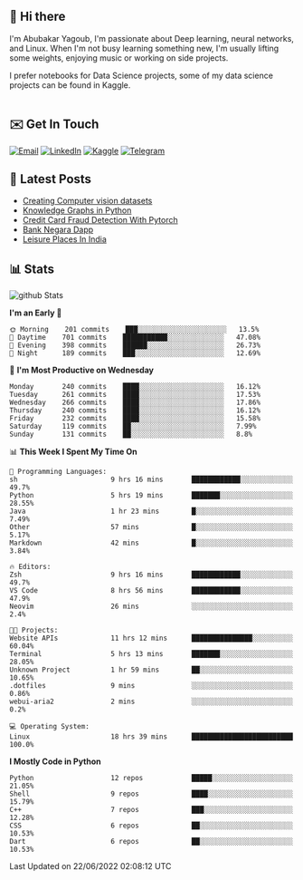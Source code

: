 ## 👋 Hi there

I'm Abubakar Yagoub, I'm passionate about Deep learning, neural networks, and
Linux. When I'm not busy learning something new, I'm usually lifting some
weights, enjoying music or working on side projects.

I prefer notebooks for Data Science projects, some of my data science projects
can be found in Kaggle. <br> <br>

## ✉️ Get In Touch

[![Email](https://img.shields.io/badge/Email-f1f1f1?style=for-the-badge&logo=gmail&logoColor=0f111a)](mailto:hi@blacksuan19.dev)
[![LinkedIn](https://img.shields.io/badge/LinkedIn-0077B5?style=for-the-badge&logo=linkedin&logoColor=white)](https://www.linkedin.com/in/blacksuan19/)
[![Kaggle](https://img.shields.io/badge/Kaggle-5acfff?style=for-the-badge&logo=kaggle&logoColor=white)](http://kaggle.com/abubakaryagob/)
[![Telegram](https://img.shields.io/badge/Telegram-2CA5E0?style=for-the-badge&logo=telegram&logoColor=white)](https://t.me/blacksuan19)

## 📩 Latest Posts

<!-- BLOG-POST-LIST:START -->
- [Creating Computer vision datasets](http://blacksuan19.dev/blog/creating-datasets/)
- [Knowledge Graphs in Python](http://blacksuan19.dev/projects/Knowledge_Graphs/)
- [Credit Card Fraud Detection With Pytorch](http://blacksuan19.dev/projects/credit-card-fraud-detection-with-pytorch/)
- [Bank Negara Dapp](http://blacksuan19.dev/projects/bank-negara/)
- [Leisure Places In India](http://blacksuan19.dev/projects/leisure-places-in-india/)
<!-- BLOG-POST-LIST:END -->

## 📊 Stats

![github Stats](https://github-readme-stats.vercel.app/api?username=blacksuan19&theme=github_dark&show_icons=true&count_private=true&custom_title=Github%20Stats&hide_border=true)

<!--START_SECTION:waka-->
**I'm an Early 🐤** 

```text
🌞 Morning    201 commits    ███░░░░░░░░░░░░░░░░░░░░░░   13.5% 
🌆 Daytime    701 commits    ███████████░░░░░░░░░░░░░░   47.08% 
🌃 Evening    398 commits    ██████░░░░░░░░░░░░░░░░░░░   26.73% 
🌙 Night      189 commits    ███░░░░░░░░░░░░░░░░░░░░░░   12.69%

```
📅 **I'm Most Productive on Wednesday** 

```text
Monday       240 commits    ████░░░░░░░░░░░░░░░░░░░░░   16.12% 
Tuesday      261 commits    ████░░░░░░░░░░░░░░░░░░░░░   17.53% 
Wednesday    266 commits    ████░░░░░░░░░░░░░░░░░░░░░   17.86% 
Thursday     240 commits    ████░░░░░░░░░░░░░░░░░░░░░   16.12% 
Friday       232 commits    ████░░░░░░░░░░░░░░░░░░░░░   15.58% 
Saturday     119 commits    ██░░░░░░░░░░░░░░░░░░░░░░░   7.99% 
Sunday       131 commits    ██░░░░░░░░░░░░░░░░░░░░░░░   8.8%

```


📊 **This Week I Spent My Time On** 

```text
💬 Programming Languages: 
sh                       9 hrs 16 mins       ████████████░░░░░░░░░░░░░   49.7% 
Python                   5 hrs 19 mins       ███████░░░░░░░░░░░░░░░░░░   28.55% 
Java                     1 hr 23 mins        █░░░░░░░░░░░░░░░░░░░░░░░░   7.49% 
Other                    57 mins             █░░░░░░░░░░░░░░░░░░░░░░░░   5.17% 
Markdown                 42 mins             █░░░░░░░░░░░░░░░░░░░░░░░░   3.84%

🔥 Editors: 
Zsh                      9 hrs 16 mins       ████████████░░░░░░░░░░░░░   49.7% 
VS Code                  8 hrs 56 mins       ████████████░░░░░░░░░░░░░   47.9% 
Neovim                   26 mins             ░░░░░░░░░░░░░░░░░░░░░░░░░   2.4%

🐱‍💻 Projects: 
Website APIs             11 hrs 12 mins      ███████████████░░░░░░░░░░   60.04% 
Terminal                 5 hrs 13 mins       ███████░░░░░░░░░░░░░░░░░░   28.05% 
Unknown Project          1 hr 59 mins        ██░░░░░░░░░░░░░░░░░░░░░░░   10.65% 
.dotfiles                9 mins              ░░░░░░░░░░░░░░░░░░░░░░░░░   0.86% 
webui-aria2              2 mins              ░░░░░░░░░░░░░░░░░░░░░░░░░   0.2%

💻 Operating System: 
Linux                    18 hrs 39 mins      █████████████████████████   100.0%

```

**I Mostly Code in Python** 

```text
Python                   12 repos            █████░░░░░░░░░░░░░░░░░░░░   21.05% 
Shell                    9 repos             ████░░░░░░░░░░░░░░░░░░░░░   15.79% 
C++                      7 repos             ███░░░░░░░░░░░░░░░░░░░░░░   12.28% 
CSS                      6 repos             ██░░░░░░░░░░░░░░░░░░░░░░░   10.53% 
Dart                     6 repos             ██░░░░░░░░░░░░░░░░░░░░░░░   10.53%

```



 Last Updated on 22/06/2022 02:08:12 UTC
<!--END_SECTION:waka-->
